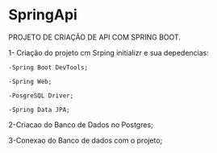 # SpringApi
PROJETO DE CRIAÇÃO DE API COM SPRING BOOT.

1- Criação do projeto cm Srping initializr e sua depedencias:

    -Spring Boot DevTools;
    
    -Spring Web;
    
    -PosgreSQL Driver;
    
    -Spring Data JPA;
    
2-Criacao do Banco de Dados no Postgres;

3-Conexao do Banco de dados com o projeto;
